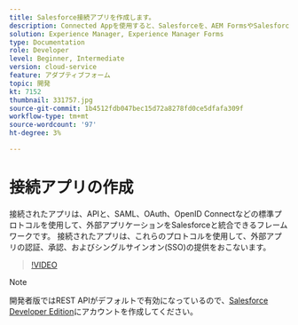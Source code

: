 ```yaml
---
title: Salesforce接続アプリを作成します。
description: Connected Appを使用すると、Salesforceを、AEM FormsやSalesforceなどのサードパーティアプリケーションと統合できます。
solution: Experience Manager, Experience Manager Forms
type: Documentation
role: Developer
level: Beginner, Intermediate
version: cloud-service
feature: アダプティブフォーム
topic: 開発
kt: 7152
thumbnail: 331757.jpg
source-git-commit: 1b4512fdb047bec15d72a8278fd0ce5dfafa309f
workflow-type: tm+mt
source-wordcount: '97'
ht-degree: 3%

---
```



# 接続アプリの作成

接続されたアプリは、APIと、SAML、OAuth、OpenID Connectなどの標準プロトコルを使用して、外部アプリケーションをSalesforceと統合できるフレームワークです。 接続されたアプリは、これらのプロトコルを使用して、外部アプリの認証、承認、およびシングルサインオン(SSO)の提供をおこないます。

>[!VIDEO](https://video.tv.adobe.com/v/331757?quality=12&learn=on)

>[!NOTE]
>開発者版ではREST APIがデフォルトで有効になっているので、[Salesforce Developer Edition](https://developer.salesforce.com/signup)にアカウントを作成してください。
